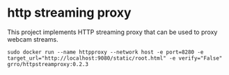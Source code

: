 # http streaming proxy
This project implements HTTP streaming proxy that can be used to proxy webcam streams.

```
sudo docker run --name httpproxy --network host -e port=8280 -e target_url="http://localhost:9080/static/root.html" -e verify="False" grro/httpstreamproxy:0.2.3
```

